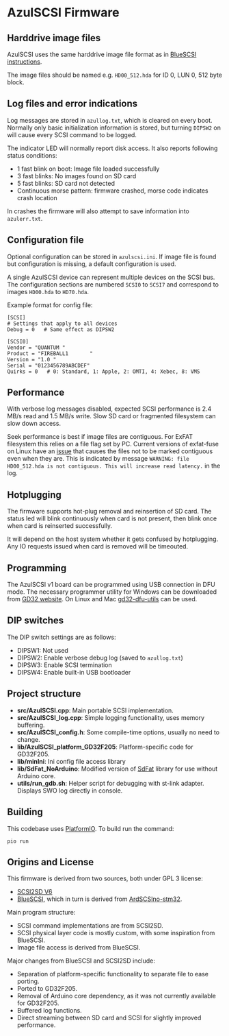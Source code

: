 AzulSCSI Firmware
=================

Harddrive image files
---------------------
AzulSCSI uses the same harddrive image file format as in [BlueSCSI instructions](https://github.com/erichelgeson/BlueSCSI/wiki/Usage).

The image files should be named e.g. `HD00_512.hda` for ID 0, LUN 0, 512 byte block.

Log files and error indications
-------------------------------
Log messages are stored in `azullog.txt`, which is cleared on every boot.
Normally only basic initialization information is stored, but turning `DIPSW2` on will cause every SCSI command to be logged.

The indicator LED will normally report disk access.
It also reports following status conditions:

- 1 fast blink on boot: Image file loaded successfully
- 3 fast blinks: No images found on SD card
- 5 fast blinks: SD card not detected
- Continuous morse pattern: firmware crashed, morse code indicates crash location

In crashes the firmware will also attempt to save information into `azulerr.txt`.

Configuration file
------------------
Optional configuration can be stored in `azulscsi.ini`.
If image file is found but configuration is missing, a default configuration is used.

A single AzulSCSI device can represent multiple devices on the SCSI bus.
The configuration sections are numbered `SCSI0` to `SCSI7` and correspond to images `HD00.hda` to `HD70.hda`.

Example format for config file:

    [SCSI]
    # Settings that apply to all devices
    Debug = 0   # Same effect as DIPSW2

    [SCSI0]
    Vendor = "QUANTUM "
    Product = "FIREBALL1       "
    Version = "1.0 "
    Serial = "0123456789ABCDEF"
    Quirks = 0   # 0: Standard, 1: Apple, 2: OMTI, 4: Xebec, 8: VMS

Performance
-----------
With verbose log messages disabled, expected SCSI performance is 2.4 MB/s read and 1.5 MB/s write.
Slow SD card or fragmented filesystem can slow down access.

Seek performance is best if image files are contiguous.
For ExFAT filesystem this relies on a file flag set by PC.
Current versions of exfat-fuse on Linux have an [issue](https://github.com/relan/exfat/pull/101) that causes the files not to be marked contiguous even when they are.
This is indicated by message `WARNING: file HD00_512.hda is not contiguous. This will increase read latency.` in the log.

Hotplugging
-----------
The firmware supports hot-plug removal and reinsertion of SD card.
The status led will blink continuously when card is not present, then blink once when card is reinserted successfully.

It will depend on the host system whether it gets confused by hotplugging.
Any IO requests issued when card is removed will be timeouted.

Programming
-----------
The AzulSCSI v1 board can be programmed using USB connection in DFU mode.
The necessary programmer utility for Windows can be downloaded from [GD32 website](http://www.gd32mcu.com/en/download?kw=dfu&lan=en). On Linux and Mac [gd32-dfu-utils](https://github.com/riscv-mcu/gd32-dfu-utils) can be used.

DIP switches
------------
The DIP switch settings are as follows:

- DIPSW1: Not used
- DIPSW2: Enable verbose debug log (saved to `azullog.txt`)
- DIPSW3: Enable SCSI termination
- DIPSW4: Enable built-in USB bootloader

Project structure
-----------------
- **src/AzulSCSI.cpp**: Main portable SCSI implementation.
- **src/AzulSCSI_log.cpp**: Simple logging functionality, uses memory buffering.
- **src/AzulSCSI_config.h**: Some compile-time options, usually no need to change.
- **lib/AzulSCSI_platform_GD32F205**: Platform-specific code for GD32F205.
- **lib/minIni**: Ini config file access library
- **lib/SdFat_NoArduino**: Modified version of [SdFat](https://github.com/greiman/SdFat) library for use without Arduino core.
- **utils/run_gdb.sh**: Helper script for debugging with st-link adapter. Displays SWO log directly in console.

Building
--------
This codebase uses [PlatformIO](https://platformio.org/).
To build run the command:

    pio run


Origins and License
-------------------

This firmware is derived from two sources, both under GPL 3 license:

* [SCSI2SD V6](http://www.codesrc.com/mediawiki/index.php/SCSI2SD)
* [BlueSCSI](https://github.com/erichelgeson/BlueSCSI), which in turn is derived from [ArdSCSIno-stm32](https://github.com/ztto/ArdSCSino-stm32).

Main program structure:

* SCSI command implementations are from SCSI2SD.
* SCSI physical layer code is mostly custom, with some inspiration from BlueSCSI.
* Image file access is derived from BlueSCSI.

Major changes from BlueSCSI and SCSI2SD include:

* Separation of platform-specific functionality to separate file to ease porting.
* Ported to GD32F205.
* Removal of Arduino core dependency, as it was not currently available for GD32F205.
* Buffered log functions.
* Direct streaming between SD card and SCSI for slightly improved performance.
